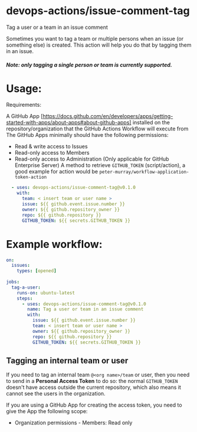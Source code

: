 # devops-actions/issue-comment-tag
Tag a user or a team in an issue comment

Sometimes you want to tag a team or multiple persons when an issue (or something else) is created. This action will help you do that by tagging them in an issue.
##### Note: only tagging a single person or team is currently supported.


# Usage:

Requirements:

A GitHub App [https://docs.github.com/en/developers/apps/getting-started-with-apps/about-apps#about-github-apps] installed on the repository/organization that the GitHub Actions Workflow will execute from
The GitHub Apps minimally should have the following permissions:
  - Read & write access to Issues
  - Read-only access to Members
  - Read-only access to Administration (Only applicable for GitHub Enterprise Server)
A method to retrieve `GITHUB_TOKEN` (script/action), a good example for action would be `peter-murray/workflow-application-token-action`

``` yaml
  - uses: devops-actions/issue-comment-tag@v0.1.0
    with:
      team: < insert team or user name >
      issue: ${{ github.event.issue.number }}
      owner: ${{ github.repository_owner }}
      repo: ${{ github.repository }}
      GITHUB_TOKEN: ${{ secrets.GITHUB_TOKEN }}
```

# Example workflow:
``` yaml
on:
  issues:
    types: [opened]
    
jobs:
  tag-a-user:
    runs-on: ubuntu-latest
    steps: 
      - uses: devops-actions/issue-comment-tag@v0.1.0
        name: Tag a user or team in an issue comment
        with: 
          issue: ${{ github.event.issue.number }}
          team: < insert team or user name >
          owner: ${{ github.repository_owner }}
          repo: ${{ github.repository }}
          GITHUB_TOKEN: ${{ secrets.GITHUB_TOKEN }}
```

## Tagging an internal team or user
If you need to tag an internal team `@<org name>/team` or user, then you need to send in a **Personal Access Token** to do so: the normal `GITHUB_TOKEN` doesn't have access outside the current repository, which also means it cannot see the users in the organization.

If you are using a GitHub App for creating the access token, you need to give the App the following scope:
- Organization permissions - Members: Read only
